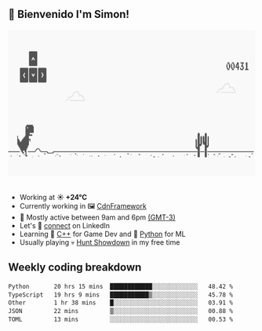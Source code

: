<h2>👋 <b>Bienvenido I'm Simon!&nbsp;</b></h2>

<section>
  <img src="./static/banner.gif" height=300 width=1000>
</section>

<br>

<ul>
  <li>
		<!--START_SECTION:weather-->
		Working at <b>☀️   +24°C</b>
		<!--END_SECTION:weather-->
  </li>
  <li>
    Currently working in 🖼️&nbsp;<a href=https://github.com/snapverse/cdn-framework target=_blank>CdnFramework</a>
  </li>
  <li>
    🚩 Mostly active between 9am and 6pm <a href=https://onlinealarmkur.com/world/es target=_blank>(GMT-3)</a>
  </li>
  <li>
    Let's 🔗&nbsp;<a href=https://www.linkedin.com/in/itssimmons target=_blank>connect</a> on LinkedIn
  </li>
  <li>
    Learning 👴&nbsp;<a href=https://images3.memedroid.com/images/UPLOADED755/65f2bce6734f6.webp target=_blank>C++</a> for Game Dev and 🐍&nbsp;<a href=https://qph.cf2.quoracdn.net/main-qimg-4472b6229cb75bf66ab531f3ebd4f975-lq target=_blank>Python</a> for ML
  </li>
  <li>
    Usually playing 💀&nbsp;<a href=https://www.huntshowdown.com target=_blank>Hunt Showdown</a> in my free time
  </li>
</ul>

<h2><b>Weekly coding breakdown </b></h2>

<!--START_SECTION:waka-->

```txt
Python       20 hrs 15 mins  ████████████░░░░░░░░░░░░░   48.42 %
TypeScript   19 hrs 9 mins   ███████████▒░░░░░░░░░░░░░   45.78 %
Other        1 hr 38 mins    █░░░░░░░░░░░░░░░░░░░░░░░░   03.91 %
JSON         22 mins         ▒░░░░░░░░░░░░░░░░░░░░░░░░   00.88 %
TOML         13 mins         ░░░░░░░░░░░░░░░░░░░░░░░░░   00.53 %
```

<!--END_SECTION:waka-->
